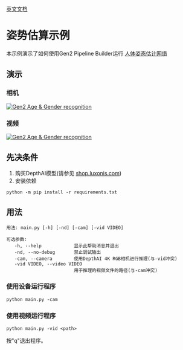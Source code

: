 [英文文档](README.md)

# 姿势估算示例

本示例演示了如何使用Gen2 Pipeline Builder运行 [人体姿态估计网络](https://docs.openvinotoolkit.org/latest/omz_models_intel_human_pose_estimation_0001_description_human_pose_estimation_0001.html)


## 演示

### 相机
[![Gen2 Age & Gender recognition](https://user-images.githubusercontent.com/5244214/107493701-35f97100-6b8e-11eb-8b13-02a7a8dbec21.gif)](https://www.youtube.com/watch?v=Py3-dHQymko "Human pose estimation on DepthAI")

### 视频

[![Gen2 Age & Gender recognition](https://user-images.githubusercontent.com/5244214/110801736-d3bf8900-827d-11eb-934b-9755978f80d9.gif)](https://www.youtube.com/watch?v=1dp2wJ_OqxI "Human pose estimation on DepthAI")


## 先决条件

1. 购买DepthAI模型(请参见 [shop.luxonis.com](https://shop.luxonis.com/))
2. 安装依赖
```
python -m pip install -r requirements.txt
```

## 用法

```
用法: main.py [-h] [-nd] [-cam] [-vid VIDEO]

可选参数:
   -h, --help            显示此帮助消息并退出
   -nd, --no-debug       禁止调试输出
   -cam, --camera        使用DepthAI 4K RGB相机进行推理(与-vid冲突)
   -vid VIDEO, --video VIDEO
                         用于推理的视频文件的路径(与-cam冲突)
```

### 使用设备运行程序

```
python main.py -cam
```

### 使用视频运行程序
   
```   
python main.py -vid <path>
```

按"q"退出程序。
